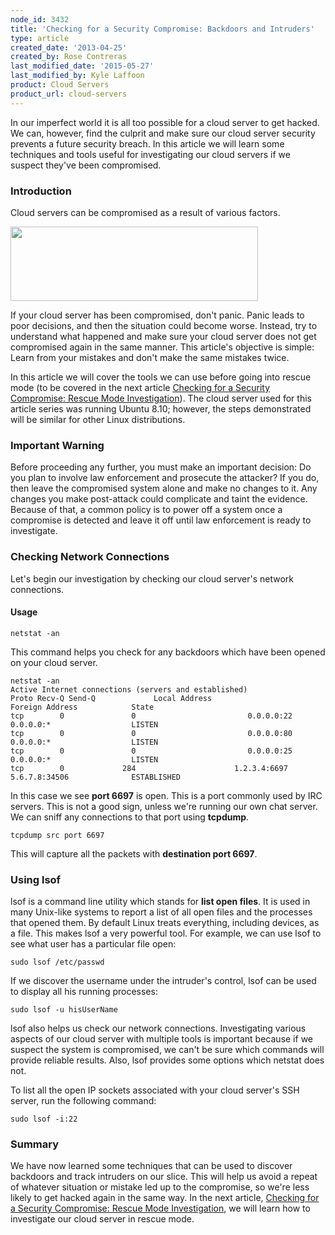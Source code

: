 ```yaml
---
node_id: 3432
title: 'Checking for a Security Compromise: Backdoors and Intruders'
type: article
created_date: '2013-04-25'
created_by: Rose Contreras
last_modified_date: '2015-05-27'
last_modified_by: Kyle Laffoon
product: Cloud Servers
product_url: cloud-servers
---
```


In our imperfect world it is all too possible for a cloud server to get
hacked. We can, however, find the culprit and make sure our cloud server
security prevents a future security breach. In this article we will
learn some techniques and tools useful for investigating our cloud
servers if we suspect they've been compromised.

### Introduction

Cloud servers can be compromised as a result of various factors.

<img src="https://8026b2e3760e2433679c-fffceaebb8c6ee053c935e8915a3fbe7.ssl.cf2.rackcdn.com/field/image/SecChecks-5_1.png" width="396" height="119" />

If your cloud server has been compromised, don't panic. Panic leads to
poor decisions, and then the situation could become worse. Instead, try
to understand what happened and make sure your cloud server does not get
compromised again in the same manner. This article's objective is
simple: Learn from your mistakes and don't make the same mistakes twice.

In this article we will cover the tools we can use before going into
rescue mode (to be covered in the next article [Checking for a Security
Compromise: Rescue Mode
Investigation](/how-to/checking-for-a-security-compromise-rescue-mode-investigation)).
The cloud server used for this article series was running Ubuntu 8.10;
however, the steps demonstrated will be similar for other Linux
distributions.

### Important Warning

Before proceeding any further, you must make an important decision: Do
you plan to involve law enforcement and prosecute the attacker? If you
do, then leave the compromised system alone and make no changes to it.
Any changes you make post-attack could complicate and taint the
evidence. Because of that, a common policy is to power off a system once
a compromise is detected and leave it off until law enforcement is ready
to investigate.

### Checking Network Connections

Let's begin our investigation by checking our cloud server's network
connections.

#### Usage

    netstat -an

This command helps you check for any backdoors which have been opened on
your cloud server.

    netstat -an
    Active Internet connections (servers and established)
    Proto Recv-Q Send-Q             Local Address                     Foreign Address            State
    tcp        0               0                         0.0.0.0:22                               0.0.0.0:*                  LISTEN
    tcp        0               0                         0.0.0.0:80                               0.0.0.0:*                  LISTEN
    tcp        0               0                         0.0.0.0:25                               0.0.0.0:*                  LISTEN
    tcp        0             284                      1.2.3.4:6697                           5.6.7.8:34506              ESTABLISHED

In this case we see **port 6697** is open. This is a port commonly used
by IRC servers. This is not a good sign, unless we're running our own
chat server. We can sniff any connections to that port using
**tcpdump**. 

    tcpdump src port 6697

This will capture all the packets with **destination port 6697**.

### Using lsof

lsof is a command line utility which stands for **list open files**. It
is used in many Unix-like systems to report a list of all open files and
the processes that opened them. By default Linux treats everything,
including devices, as a file. This makes lsof a very powerful tool. For
example, we can use lsof to see what user has a particular file open:

    sudo lsof /etc/passwd

If we discover the username under the intruder's control, lsof can be
used to display all his running processes:

    sudo lsof -u hisUserName

lsof also helps us check our network connections. Investigating various
aspects of our cloud server with multiple tools is important because if
we suspect the system is compromised, we can't be sure which commands
will provide reliable results. Also, lsof provides some options which
netstat does not.

To list all the open IP sockets associated with your cloud server's SSH
server, run the following command:

    sudo lsof -i:22

### Summary

We have now learned some techniques that can be used to discover
backdoors and track intruders on our slice. This will help us avoid a
repeat of whatever situation or mistake led up to the compromise, so
we're less likely to get hacked again in the same way. In the next
article, [Checking for a Security Compromise: Rescue Mode
Investigation](/how-to/checking-for-a-security-compromise-rescue-mode-investigation),
we will learn how to investigate our cloud server in rescue mode.
